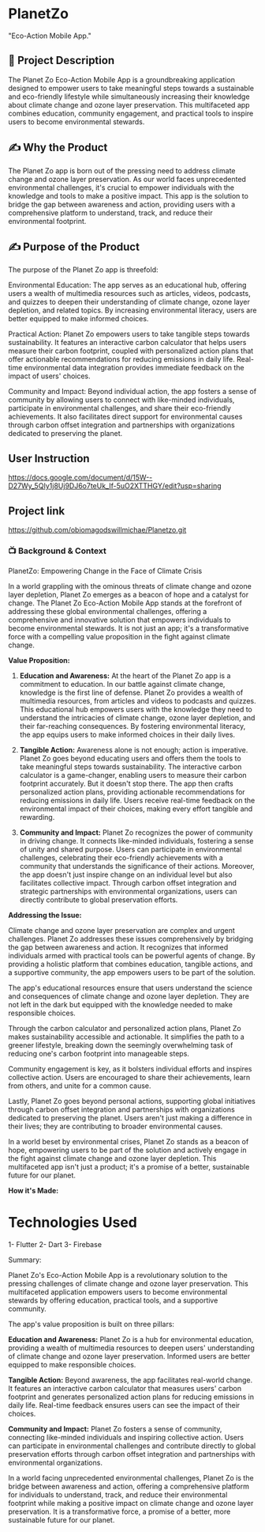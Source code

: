 
# PlanetZo
"Eco-Action Mobile App."

## 📝 Project Description

The Planet Zo Eco-Action Mobile App is a groundbreaking application designed to empower users to take meaningful steps towards a sustainable and eco-friendly lifestyle while simultaneously increasing their knowledge about climate change and ozone layer preservation. This multifaceted app combines education, community engagement, and practical tools to inspire users to become environmental stewards.


## ✍  Why the Product
The Planet Zo app is born out of the pressing need to address climate change and ozone layer preservation. As our world faces unprecedented environmental challenges, it's crucial to empower individuals with the knowledge and tools to make a positive impact. This app is the solution to bridge the gap between awareness and action, providing users with a comprehensive platform to understand, track, and reduce their environmental footprint.

## ✍  Purpose of the Product
The purpose of the Planet Zo app is threefold:

Environmental Education: The app serves as an educational hub, offering users a wealth of multimedia resources such as articles, videos, podcasts, and quizzes to deepen their understanding of climate change, ozone layer depletion, and related topics. By increasing environmental literacy, users are better equipped to make informed choices.

Practical Action: Planet Zo empowers users to take tangible steps towards sustainability. It features an interactive carbon calculator that helps users measure their carbon footprint, coupled with personalized action plans that offer actionable recommendations for reducing emissions in daily life. Real-time environmental data integration provides immediate feedback on the impact of users' choices.

Community and Impact: Beyond individual action, the app fosters a sense of community by allowing users to connect with like-minded individuals, participate in environmental challenges, and share their eco-friendly achievements. It also facilitates direct support for environmental causes through carbon offset integration and partnerships with organizations dedicated to preserving the planet.

## User Instruction
https://docs.google.com/document/d/15W--D27Wy_5QIy1j8Uj9DJ6o7teUk_If-5uO2XTTHGY/edit?usp=sharing

## Project link
https://github.com/obiomagodswillmichae/Planetzo.git



### 📺 Background & Context
PlanetZo: Empowering Change in the Face of Climate Crisis

In a world grappling with the ominous threats of climate change and ozone layer depletion, Planet Zo emerges as a beacon of hope and a catalyst for change. The Planet Zo Eco-Action Mobile App stands at the forefront of addressing these global environmental challenges, offering a comprehensive and innovative solution that empowers individuals to become environmental stewards. It is not just an app; it's a transformative force with a compelling value proposition in the fight against climate change.

**Value Proposition:**

1. **Education and Awareness:** At the heart of the Planet Zo app is a commitment to education. In our battle against climate change, knowledge is the first line of defense. Planet Zo provides a wealth of multimedia resources, from articles and videos to podcasts and quizzes. This educational hub empowers users with the knowledge they need to understand the intricacies of climate change, ozone layer depletion, and their far-reaching consequences. By fostering environmental literacy, the app equips users to make informed choices in their daily lives.

2. **Tangible Action:** Awareness alone is not enough; action is imperative. Planet Zo goes beyond educating users and offers them the tools to take meaningful steps towards sustainability. The interactive carbon calculator is a game-changer, enabling users to measure their carbon footprint accurately. But it doesn't stop there. The app then crafts personalized action plans, providing actionable recommendations for reducing emissions in daily life. Users receive real-time feedback on the environmental impact of their choices, making every effort tangible and rewarding.

3. **Community and Impact:** Planet Zo recognizes the power of community in driving change. It connects like-minded individuals, fostering a sense of unity and shared purpose. Users can participate in environmental challenges, celebrating their eco-friendly achievements with a community that understands the significance of their actions. Moreover, the app doesn't just inspire change on an individual level but also facilitates collective impact. Through carbon offset integration and strategic partnerships with environmental organizations, users can directly contribute to global preservation efforts.

**Addressing the Issue:**

Climate change and ozone layer preservation are complex and urgent challenges. Planet Zo addresses these issues comprehensively by bridging the gap between awareness and action. It recognizes that informed individuals armed with practical tools can be powerful agents of change. By providing a holistic platform that combines education, tangible actions, and a supportive community, the app empowers users to be part of the solution.

The app's educational resources ensure that users understand the science and consequences of climate change and ozone layer depletion. They are not left in the dark but equipped with the knowledge needed to make responsible choices.

Through the carbon calculator and personalized action plans, Planet Zo makes sustainability accessible and actionable. It simplifies the path to a greener lifestyle, breaking down the seemingly overwhelming task of reducing one's carbon footprint into manageable steps.

Community engagement is key, as it bolsters individual efforts and inspires collective action. Users are encouraged to share their achievements, learn from others, and unite for a common cause.

Lastly, Planet Zo goes beyond personal actions, supporting global initiatives through carbon offset integration and partnerships with organizations dedicated to preserving the planet. Users aren't just making a difference in their lives; they are contributing to broader environmental causes.

In a world beset by environmental crises, Planet Zo stands as a beacon of hope, empowering users to be part of the solution and actively engage in the fight against climate change and ozone layer depletion. This multifaceted app isn't just a product; it's a promise of a better, sustainable future for our planet.


**How it's Made:**

# Technologies Used
1- Flutter
2- Dart
3- Firebase

Summary:

Planet Zo's Eco-Action Mobile App is a revolutionary solution to the pressing challenges of climate change and ozone layer preservation. This multifaceted application empowers users to become environmental stewards by offering education, practical tools, and a supportive community.

The app's value proposition is built on three pillars:

**Education and Awareness:** Planet Zo is a hub for environmental education, providing a wealth of multimedia resources to deepen users' understanding of climate change and ozone layer preservation. Informed users are better equipped to make responsible choices.

**Tangible Action:** Beyond awareness, the app facilitates real-world change. It features an interactive carbon calculator that measures users' carbon footprint and generates personalized action plans for reducing emissions in daily life. Real-time feedback ensures users can see the impact of their choices.

**Community and Impact:** Planet Zo fosters a sense of community, connecting like-minded individuals and inspiring collective action. Users can participate in environmental challenges and contribute directly to global preservation efforts through carbon offset integration and partnerships with environmental organizations.

In a world facing unprecedented environmental challenges, Planet Zo is the bridge between awareness and action, offering a comprehensive platform for individuals to understand, track, and reduce their environmental footprint while making a positive impact on climate change and ozone layer preservation. It is a transformative force, a promise of a better, more sustainable future for our planet.
